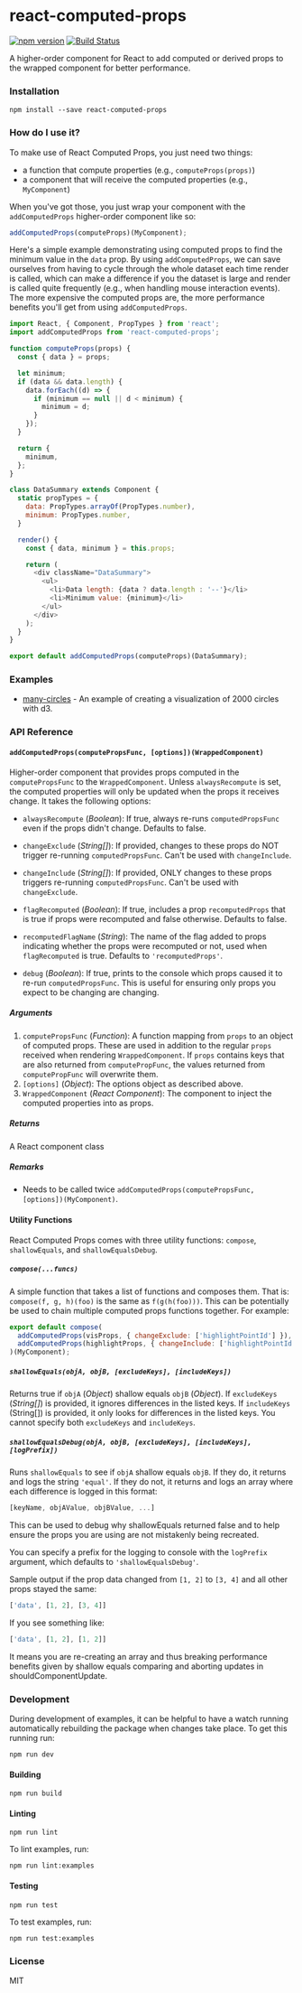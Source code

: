 # react-computed-props

[![npm version](https://badge.fury.io/js/react-computed-props.svg)](https://badge.fury.io/js/react-computed-props)
[![Build Status](https://travis-ci.org/pbeshai/react-computed-props.svg?branch=master)](https://travis-ci.org/pbeshai/react-computed-props)

A higher-order component for React to add computed or derived props to the wrapped component for better performance.

### Installation

```
npm install --save react-computed-props
```

### How do I use it?

To make use of React Computed Props, you just need two things:

- a function that compute properties (e.g., `computeProps(props)`)
- a component that will receive the computed properties (e.g., `MyComponent`)

When you've got those, you just wrap your component with the `addComputedProps` higher-order component like so:

```js
addComputedProps(computeProps)(MyComponent);
```

Here's a simple example demonstrating using computed props to find the minimum value in the `data` prop. By using `addComputedProps`, we can save ourselves from having to cycle through the whole dataset each time render is called, which can make a difference if you the dataset is large and render is called quite frequently (e.g., when handling mouse interaction events). The more expensive the computed props are, the more performance benefits you'll get from using `addComputedProps`.

```js
import React, { Component, PropTypes } from 'react';
import addComputedProps from 'react-computed-props';

function computeProps(props) {
  const { data } = props;

  let minimum;
  if (data && data.length) {
    data.forEach((d) => {
      if (minimum == null || d < minimum) {
        minimum = d;
      }
    });
  }

  return {
    minimum,
  };
}

class DataSummary extends Component {
  static propTypes = {
    data: PropTypes.arrayOf(PropTypes.number),
    minimum: PropTypes.number,
  }

  render() {
    const { data, minimum } = this.props;

    return (
      <div className="DataSummary">
        <ul>
          <li>Data length: {data ? data.length : '--'}</li>
          <li>Minimum value: {minimum}</li>
        </ul>
      </div>
    );
  }
}

export default addComputedProps(computeProps)(DataSummary);
```

### Examples

- [many-circles](https://github.com/pbeshai/react-computed-props/tree/master/examples/many-circles) - An example of creating a visualization of 2000 circles with d3.


### API Reference

#### `addComputedProps(computePropsFunc, [options])(WrappedComponent)`

Higher-order component that provides props computed in the `computePropsFunc` to the `WrappedComponent`. Unless `alwaysRecompute` is set, the computed properties will only be updated when the props it receives change. It takes the following options:


- `alwaysRecompute` (*Boolean*): If true, always re-runs `computedPropsFunc` even if the props didn't change. Defaults to false.

- `changeExclude` (*String[]*): If provided, changes to these props do NOT trigger re-running `computedPropsFunc`. Can't be used with `changeInclude`.

- `changeInclude` (*String[]*): If provided, ONLY changes to these props triggers re-running `computedPropsFunc`. Can't be used with `changeExclude`.

- `flagRecomputed` (*Boolean*): If true, includes a prop `recomputedProps` that is true if props were recomputed and false otherwise. Defaults to false.

- `recomputedFlagName` (*String*): The name of the flag added to props indicating whether the props were recomputed or not, used when `flagRecomputed` is true. Defaults to `'recomputedProps'`.

- `debug` (*Boolean*): If true, prints to the console which props caused it to re-run `computedPropsFunc`. This is useful for ensuring only props you expect to be changing are changing.

##### Arguments

1. `computePropsFunc` (*Function*): A function mapping from `props` to an object of computed props. These are used in addition to the regular `props` received when rendering `WrappedComponent`. If `props` contains keys that are also returned from `computePropFunc`, the values returned from `computePropFunc` will overwrite them.
1. `[options]` (*Object*): The options object as described above.
2. `WrappedComponent` (*React Component*): The component to inject the computed properties into as props.

##### Returns

A React component class

##### Remarks

* Needs to be called twice `addComputedProps(computePropsFunc, [options])(MyComponent)`.


#### Utility Functions

React Computed Props comes with three utility functions: `compose`, `shallowEquals`, and `shallowEqualsDebug`.

##### `compose(...funcs)`

A simple function that takes a list of functions and composes them. That is: `compose(f, g, h)(foo)` is the same as `f(g(h(foo)))`. This can be potentially be used to chain multiple computed props functions together. For example:

```js
export default compose(
  addComputedProps(visProps, { changeExclude: ['highlightPointId'] }),
  addComputedProps(highlightProps, { changeInclude: ['highlightPointId'] })
)(MyComponent);
```

##### `shallowEquals(objA, objB, [excludeKeys], [includeKeys])`

Returns true if `objA` (*Object*) shallow equals `objB` (*Object*). If `excludeKeys` (*String[]*) is provided, it ignores differences in the listed keys. If `includeKeys` (String[]) is provided, it only looks for differences in the listed keys. You cannot specify both `excludeKeys` and `includeKeys`.

##### `shallowEqualsDebug(objA, objB, [excludeKeys], [includeKeys], [logPrefix])`

Runs `shallowEquals` to see if `objA` shallow equals `objB`. If they do, it returns and logs the string `'equal'`. If they do not, it returns and logs an array where each difference is logged in this format:

```js
[keyName, objAValue, objBValue, ...]
```

This can be used to debug why shallowEquals returned false and to help ensure the props you are using are not mistakenly being recreated.

You can specify a prefix for the logging to console with the `logPrefix` argument, which defaults to `'shallowEqualsDebug'`.

Sample output if the prop data changed from `[1, 2]` to `[3, 4]` and all other props stayed the same:

```js
['data', [1, 2], [3, 4]]
```

If you see something like:

```js
['data', [1, 2], [1, 2]]
```

It means you are re-creating an array and thus breaking performance benefits given by shallow equals comparing and aborting updates in shouldComponentUpdate.


### Development

During development of examples, it can be helpful to have a watch running automatically rebuilding the package when changes take place. To get this running run:

```
npm run dev
```

#### Building

```
npm run build
```

#### Linting

```
npm run lint
```

To lint examples, run:

```
npm run lint:examples
```

#### Testing

```
npm run test
```

To test examples, run:

```
npm run test:examples
```


### License

MIT
